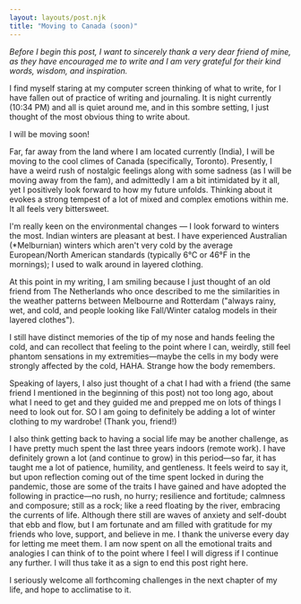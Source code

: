 ```yaml
---
layout: layouts/post.njk
title: "Moving to Canada (soon)"
---
```

_Before I begin this post, I want to sincerely thank a very dear friend of mine, as they have encouraged me to write and I am very grateful for their kind words, wisdom, and inspiration._

I find myself staring at my computer screen thinking of what to write, for I have fallen out of practice of writing and journaling. It is night currently (10:34 PM) and all is quiet around me, and in this sombre setting, I just thought of the most obvious thing to write about.

I will be moving soon!

Far, far away from the land where I am located currently (India), I will be moving to the cool climes of Canada (specifically, Toronto). Presently, I have a weird rush of nostalgic feelings along with some sadness (as I will be moving away from the fam), and admittedly I am a bit intimidated by it all, yet I positively look forward to how my future unfolds. Thinking about it evokes a strong tempest of a lot of mixed and complex emotions within me. It all feels very bittersweet.

I'm really keen on the environmental changes — I look forward to winters the most. Indian winters are pleasant at best. I have experienced Australian (*Melburnian) winters which aren't very cold by the average European/North American standards (typically 6°C or 46°F in the mornings); I used to walk around in layered clothing. 

At this point in my writing, I am smiling because I just thought of an old friend from The Netherlands who once described to me the similarities in the weather patterns between Melbourne and Rotterdam ("always rainy, wet, and cold, and people looking like Fall/Winter catalog models in their layered clothes"). 

I still have distinct memories of the tip of my nose and hands feeling the cold, and can recollect that feeling to the point where I can, weirdly, still feel phantom sensations in my extremities—maybe the cells in my body were strongly affected by the cold, HAHA. Strange how the body remembers.

Speaking of layers, I also just thought of a chat I had with a friend (the same friend I mentioned in the beginning of this post) not too long ago, about what I need to get and they guided me and prepped me on lots of things I need to look out for. SO I am going to definitely be adding a lot of winter clothing to my wardrobe! (Thank you, friend!)

I also think getting back to having a social life may be another challenge, as I have pretty much spent the last three years indoors (remote work). I have definitely grown a lot (and continue to grow) in this period—so far, it has taught me a lot of patience, humility, and gentleness. It feels weird to say it, but upon reflection coming out of the time spent locked in during the pandemic, those are some of the traits I have gained and have adopted the following in practice—no rush, no hurry; resilience and fortitude; calmness and composure; still as a rock; like a reed floating by the river, embracing the currents of life. Although there still are waves of anxiety and self-doubt that ebb and flow, but I am fortunate and am filled with gratitude for my friends who love, support, and believe in me. I thank the universe every day for letting me meet them. I am now spent on all the emotional traits and analogies I can think of to the point where I feel I will digress if I continue any further. I will thus take it as a sign to end this post right here.

I seriously welcome all forthcoming challenges in the next chapter of my life, and hope to acclimatise to it. 
